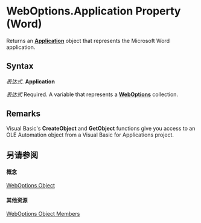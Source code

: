 
# WebOptions.Application Property (Word)

Returns an  **[Application](d1cf6f8f-4e88-bf01-93b4-90a83f79cb44.md)** object that represents the Microsoft Word application.


## Syntax

 _表达式_. **Application**

 _表达式_ Required. A variable that represents a **[WebOptions](658ae89d-3f92-067b-1309-7fc90b257111.md)** collection.


## Remarks

Visual Basic's  **CreateObject** and **GetObject** functions give you access to an OLE Automation object from a Visual Basic for Applications project.


## 另请参阅


#### 概念


[WebOptions Object](658ae89d-3f92-067b-1309-7fc90b257111.md)
#### 其他资源


[WebOptions Object Members](http://msdn.microsoft.com/library/f4fb7f5c-d82a-3a94-bcae-9e9f1fb43872%28Office.15%29.aspx)